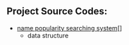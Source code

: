 ## Project Source Codes:
- [name popularity searching system](https://github.com/dorinda721/MystanCode_projects/blob/main/name_popularity_searching_system/babygraphics.py)[\]
  - data structure
